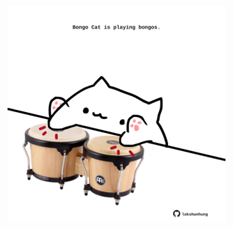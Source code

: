 <!-- built at 09/08/2023, 05:00:54 UTC -->
<p align="center">
  <img width="500" height="500" src="./ReadmeImage.svg">
</p>

